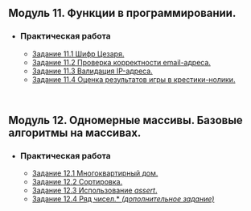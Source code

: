 
## **Модуль 11. Функции в программировании.**
- ### **Практическая работа**
    - [Задание 11.1 Шифр Цезаря.](Module-11/Task-1/src/main.cpp)
    - [Задание 11.2 Проверка корректности email-адреса.](Module-11/Task-2/src/main.cpp)
    - [Задание 11.3 Валидация IP-адреса.](Module-11/Task-3/src/main.cpp)
    - [Задание 11.4 Оценка результатов игры в крестики-нолики.](Module-11/Task-4/src/main.cpp)

<br/>

## **Модуль 12. Одномерные массивы. Базовые алгоритмы на массивах.**
- ### **Практическая работа**
    - [Задание 12.1 Многоквартирный дом.](Module-12/Task-1/src/main.cpp)
    - [Задание 12.2 Сортировка.](Module-12/Task-2/src/main.cpp)
    - [Задание 12.3 Использование *assert*.](Module-12/Task-3/src/main.cpp)
    - [Задание 12.4 Ряд чисел.\* *(дополнительное задание)*](Module-12/Task-4/src/main.cpp)
